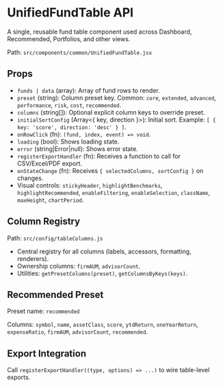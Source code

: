 # UnifiedFundTable API

A single, reusable fund table component used across Dashboard, Recommended, Portfolios, and other views.

Path: `src/components/common/UnifiedFundTable.jsx`

## Props

- `funds | data` (array): Array of fund rows to render.
- `preset` (string): Column preset key. Common: `core`, `extended`, `advanced`, `performance`, `risk`, `cost`, `recommended`.
- `columns` (string[]): Optional explicit column keys to override preset.
- `initialSortConfig` (Array<{ key, direction }>): Initial sort. Example: `[ { key: 'score', direction: 'desc' } ]`.
- `onRowClick` (fn): `(fund, index, event) => void`.
- `loading` (bool): Shows loading state.
- `error` (string|Error|null): Shows error state.
- `registerExportHandler` (fn): Receives a function to call for CSV/Excel/PDF export.
- `onStateChange` (fn): Receives `{ selectedColumns, sortConfig }` on changes.
- Visual controls: `stickyHeader`, `highlightBenchmarks`, `highlightRecommended`, `enableFiltering`, `enableSelection`, `className`, `maxHeight`, `chartPeriod`.

## Column Registry

Path: `src/config/tableColumns.js`

- Central registry for all columns (labels, accessors, formatting, renderers).
- Ownership columns: `firmAUM`, `advisorCount`.
- Utilities: `getPresetColumns(preset)`, `getColumnsByKeys(keys)`.

## Recommended Preset

Preset name: `recommended`

Columns: `symbol`, `name`, `assetClass`, `score`, `ytdReturn`, `oneYearReturn`, `expenseRatio`, `firmAUM`, `advisorCount`, `recommended`.

## Export Integration

Call `registerExportHandler((type, options) => ...)` to wire table-level exports.

